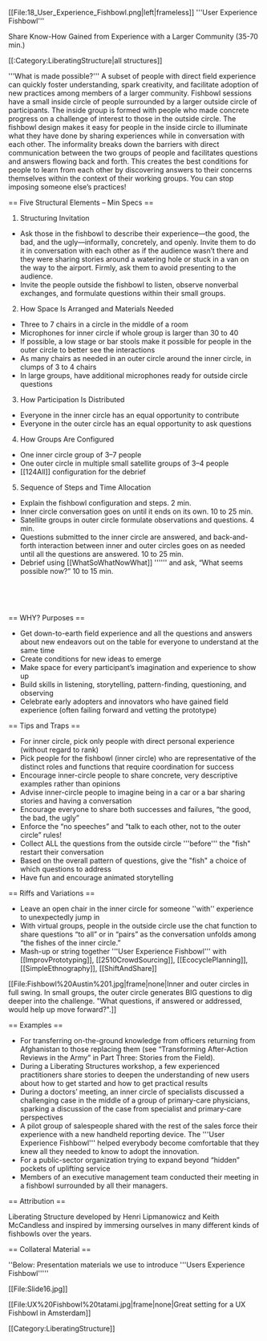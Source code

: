 [[File:18_User_Experience_Fishbowl.png|left|frameless]]
'''User Experience Fishbowl'''

Share Know-How Gained from Experience with a Larger Community (35-70 min.)



[[:Category:LiberatingStructure|all structures]]

'''What is made possible?''' A subset of people with direct field experience can quickly foster understanding, spark creativity, and facilitate adoption of new practices among members of a larger community. Fishbowl sessions have a small inside circle of people surrounded by a larger outside circle of participants. The inside group is formed with people who made concrete progress on a challenge of interest to those in the outside circle. The fishbowl design makes it easy for people in the inside circle to illuminate what they have done by sharing experiences while in conversation with each other. The informality breaks down the barriers with direct communication between the two groups of people and facilitates questions and answers flowing back and forth. This creates the best conditions for people to learn from each other by discovering answers to their concerns themselves within the context of their working groups. You can stop imposing someone else’s practices!



== Five Structural Elements – Min Specs ==

1. Structuring Invitation

* Ask those in the fishbowl to describe their experience—the good, the bad, and the ugly—informally, concretely, and openly. Invite them to do it in conversation with each other as if the audience wasn’t there and they were sharing stories around a watering hole or stuck in a van on the way to the airport. Firmly, ask them to avoid presenting to the audience.
* Invite the people outside the fishbowl to listen, observe nonverbal exchanges, and formulate questions within their small groups.

2. How Space Is Arranged and Materials Needed

* Three to 7 chairs in a circle in the middle of a room
* Microphones for inner circle if whole group is larger than 30 to 40
* If possible, a low stage or bar stools make it possible for people in the outer circle to better see the interactions
* As many chairs as needed in an outer circle around the inner circle, in clumps of 3 to 4 chairs
* In large groups, have additional microphones ready for outside circle questions

3. How Participation Is Distributed

* Everyone in the inner circle has an equal opportunity to contribute
* Everyone in the outer circle has an equal opportunity to ask questions

4. How Groups Are Configured

* One inner circle group of 3–7 people
* One outer circle in multiple small satellite groups of 3–4 people
* [[124All]] configuration for the debrief

5. Sequence of Steps and Time Allocation

* Explain the fishbowl configuration and steps. 2 min.
* Inner circle conversation goes on until it ends on its own. 10 to 25 min.
* Satellite groups in outer circle formulate observations and questions. 4 min.
* Questions submitted to the inner circle are answered, and back-and-forth interaction between inner and outer circles goes on as needed until all the questions are answered. 10 to 25 min.
* Debrief using [[WhatSoWhatNowWhat]] '''''' and ask, “What seems possible now?” 10 to 15 min.

 

 



== WHY? Purposes ==

* Get down-to-earth field experience and all the questions and answers about new endeavors out on the table for everyone to understand at the same time
* Create conditions for new ideas to emerge
* Make space for every participant’s imagination and experience to show up
* Build skills in listening, storytelling, pattern-finding, questioning, and observing
* Celebrate early adopters and innovators who have gained field experience (often failing forward and vetting the prototype)



== Tips and Traps ==

* For inner circle, pick only people with direct personal experience (without regard to rank)
* Pick people for the fishbowl (inner circle) who are representative of the distinct roles and functions that require coordination for success
* Encourage inner-circle people to share concrete, very descriptive examples rather than opinions
* Advise inner-circle people to imagine being in a car or a bar sharing stories and having a conversation
* Encourage everyone to share both successes and failures, “the good, the bad, the ugly”
* Enforce the “no speeches” and “talk to each other, not to the outer circle” rules!
* Collect ALL the questions from the outside circle '''before''' the &quot;fish&quot; restart their conversation
* Based on the overall pattern of questions, give the &quot;fish&quot; a choice of which questions to address 
* Have fun and encourage animated storytelling



== Riffs and Variations ==

* Leave an open chair in the inner circle for someone ''with'' experience to unexpectedly jump in
* With virtual groups, people in the outside circle use the chat function to share questions “to all” or in “pairs” as the conversation unfolds among “the fishes of the inner circle.”
* Mash-up or string together '''User Experience Fishbowl''' with [[ImprovPrototyping]], [[2510CrowdSourcing]], [[EcocyclePlanning]], [[SimpleEthnography]], [[ShiftAndShare]]

[[File:Fishbowl%20Austin%201.jpg|frame|none|Inner and outer circles in full swing. In small groups, the outer circle generates BIG questions to dig deeper into the challenge. "What questions, if answered or addressed, would help up move forward?".]]



== Examples ==

* For transferring on-the-ground knowledge from officers returning from Afghanistan to those replacing them (see “Transforming After-Action Reviews in the Army” in Part Three: Stories from the Field).
* During a Liberating Structures workshop, a few experienced practitioners share stories to deepen the understanding of new users about how to get started and how to get practical results
* During a doctors’ meeting, an inner circle of specialists discussed a challenging case in the middle of a group of primary-care physicians, sparking a discussion of the case from specialist and primary-care perspectives
* A pilot group of salespeople shared with the rest of the sales force their experience with a new handheld reporting device. The '''User Experience Fishbowl''' helped everybody become comfortable that they knew all they needed to know to adopt the innovation.
* For a public-sector organization trying to expand beyond “hidden” pockets of uplifting service
* Members of an executive management team conducted their meeting in a fishbowl surrounded by all their managers.



== Attribution ==

Liberating Structure developed by Henri Lipmanowicz and Keith McCandless and inspired by immersing ourselves in many different kinds of fishbowls over the years.



== Collateral Material ==

''Below: Presentation materials we use to introduce '''Users Experience Fishbowl'''''

[[File:Slide16.jpg]]

[[File:UX%20Fishbowl%20tatami.jpg|frame|none|Great setting for a UX Fishbowl in Amsterdam]]

[[Category:LiberatingStructure]]

